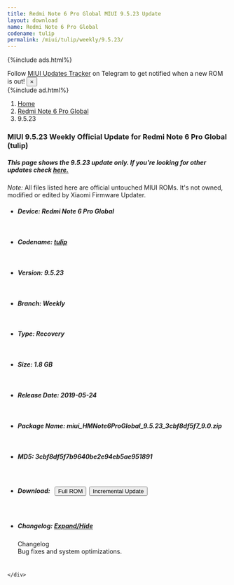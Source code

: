 ```yaml
---
title: Redmi Note 6 Pro Global MIUI 9.5.23 Update
layout: download
name: Redmi Note 6 Pro Global
codename: tulip
permalink: /miui/tulip/weekly/9.5.23/
---
```


{%include ads.html%}
<div class="alert alert-primary alert-dismissible fade show" role="alert">
    Follow <a href="https://t.me/MIUIUpdatesTracker" class="alert-link">MIUI Updates Tracker</a> on Telegram to get
    notified when a new ROM is out!
    <button type="button" class="close" data-dismiss="alert" aria-label="Close">
        <span aria-hidden="true">&times;</span>
    </button>
</div>
{%include ad.html%}

<nav aria-label="breadcrumb">
    <ol class="breadcrumb">
        <li class="breadcrumb-item"><a href="/">Home</a></li>
        <li class="breadcrumb-item"><a href="/miui/tulip/">Redmi Note 6 Pro Global</a></li>
        <li class="breadcrumb-item active" aria-current="page">9.5.23</li>
    </ol>
</nav>

<div class="col-12 mx-auto">
    <h3 class="title bg-light p-2 rounded">MIUI 9.5.23 Weekly Official Update for Redmi Note 6 Pro Global (tulip)</h3>
    <h5>This page shows the 9.5.23 update only. If you're looking for other updates check
        <a href="/miui/tulip/">here.</a></h5>
    <p><i>Note: </i>All files listed here are official untouched MIUI ROMs.
        It's not owned, modified or edited by Xiaomi Firmware Updater.</p>
    <div id="downloads">
                <div class="card card-body">
            <ul class="list-unstyled">
                <li style="padding-bottom: 10px;">
                    <h5><b>Device: </b>Redmi Note 6 Pro Global</h5>
                </li>
                <li style="padding-bottom: 10px;">
                    <h5><b>Codename: </b> <a href="/miui/tulip/" target="_blank">tulip</a> </h5>
                </li>
                <li style="padding-bottom: 10px;">
                    <h5><b>Version: </b>9.5.23</h5>
                </li>
                <li style="padding-bottom: 10px;">
                    <h5><b>Branch: </b>Weekly</h5>
                </li>
                <li style="padding-bottom: 10px;">
                    <h5><b>Type: </b>Recovery</h5>
                </li>
                <li style="padding-bottom: 10px;">
                    <h5><b>Size: </b>1.8 GB</h5>
                </li>
                <li style="padding-bottom: 10px;">
                    <h5><b>Release Date: </b>2019-05-24</h5>
                </li>
                <li style="padding-bottom: 10px;">
                    <h5><b>Package Name: </b><span id="filename" class="text-dark">miui_HMNote6ProGlobal_9.5.23_3cbf8df5f7_9.0.zip</span></h5>
                </li>
                <li style="padding-bottom: 10px;">
                    <h5><b>MD5: </b><span id="md5" class="text-muted">3cbf8df5f7b9640be2e94eb5ae951891</span></h5>
                </li>
                <li style="padding-bottom: 10px;">
                    <h5><b>Download: </b><button type="button" id="download" class="btn btn-primary" style="margin: 7px;"
                            onclick="window.open('http://bigota.d.miui.com/9.5.23/miui_HMNote6ProGlobal_9.5.23_3cbf8df5f7_9.0.zip', '_blank');"><i class="fa fa-download"></i> Full ROM</button><button type="button" id="incremental_download" class="btn btn-warning" onclick="window.open('https://bigota.d.miui.com/9.5.23/miui-blockota-cepheus-9.5.16-9.5.23-a3ada57ead-9.0.zip', '_blank');"><i class="fa fa-download"></i> Incremental Update</button></h5>
                </li>
                <li style="padding-bottom: 10px;">
                    <h5><b>Changelog: </b><a href="#tulip_1_changelog" data-toggle="collapse" role="button"
                            aria-expanded="false" aria-controls="tulip_1_changelog"> <i class="fa fa-arrow-down"
                                aria-hidden="true"></i> Expand/Hide</a></h5>
                    <div class="collapse" id="tulip_1_changelog">
                        <p id="changelog_text">Changelog<br>Bug fixes and system optimizations.</p>
                    </div>
                </li>
            </ul>
        </div>

    </div>
</div>